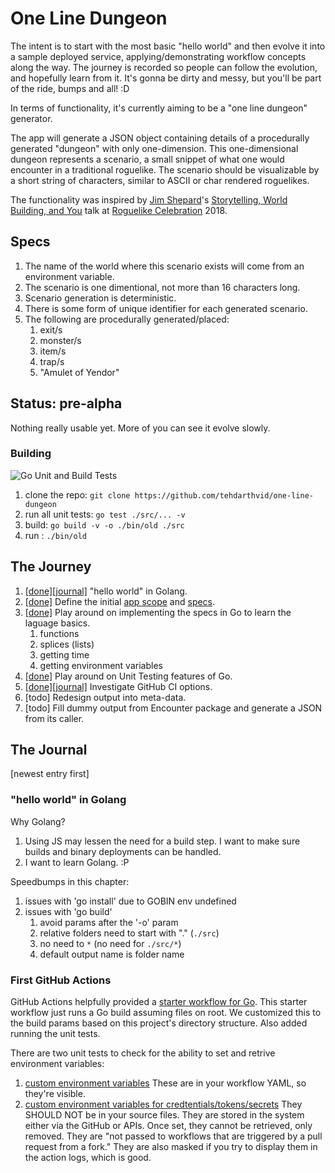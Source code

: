 # One Line Dungeon

The intent is to start with the most basic "hello world" and then evolve it into a sample deployed service, applying/demonstrating workflow concepts along the way. The journey is recorded so people can follow the evolution, and hopefully learn from it. It's gonna be dirty and messy, but you'll be part of the ride, bumps and all! :D

In terms of functionality, it's currently aiming to be a "one line dungeon" generator.

The app will generate a JSON object containing details of a procedurally generated "dungeon" with only one-dimension. This one-dimensional dungeon represents a scenario, a small snippet of what one would encounter in a traditional roguelike. The scenario should be visualizable by a short string of characters, similar to ASCII or char rendered roguelikes.

The functionality was inspired by [Jim Shepard](https://twitter.com/madjackmcmad)'s [Storytelling, World Building, and You](https://www.youtube.com/watch?v=jd7K0EmkvPk) talk at [Roguelike Celebration](https://roguelike.club) 2018.

## Specs

1. The name of the world where this scenario exists will come from an environment variable.
1. The scenario is one dimentional, not more than 16 characters long.
1. Scenario generation is deterministic.
1. There is some form of unique identifier for each generated scenario.
1. The following are procedurally generated/placed:
   1. exit/s
   1. monster/s
   1. item/s
   1. trap/s
   1. "Amulet of Yendor"

## Status: pre-alpha

Nothing really usable yet. More of you can see it evolve slowly.

### Building

![Go Unit and Build Tests](https://github.com/tehdarthvid/one-line-dungeon/workflows/Go%20Unit%20and%20Build%20Tests/badge.svg)

1. clone the repo: `git clone https://github.com/tehdarthvid/one-line-dungeon`
1. run all unit tests: `go test ./src/... -v`
1. build: `go build -v -o ./bin/old ./src`
1. run : `./bin/old`

## The Journey

1. [[done]](https://github.com/tehdarthvid/pizaoyaku/releases/tag/v0.1.0)[[journal]](#hello-world-in-golang) "hello world" in Golang.
1. [[done]](https://github.com/tehdarthvid/pizaoyaku/commit/52cfd10d9781eecd72a197057bb15a4b34b4a62a) Define the initial [app scope](#one-line-dungeon) and [specs](#specs).
1. [[done]](https://github.com/tehdarthvid/pizaoyaku/commit/2e7bacfe4962d727dc8d7bfae8ca8699c65e2c51) Play around on implementing the specs in Go to learn the laguage basics.
   1. functions
   1. splices (lists)
   1. getting time
   1. getting environment variables
1. [[done]](https://github.com/tehdarthvid/pizaoyaku/commit/15035a79c90060bd035cedef2ed80248905f28e3) Play around on Unit Testing features of Go.
1. [[done]](https://github.com/tehdarthvid/one-line-dungeon/commit/24aa5827bd3d9edbbdc0073dfcdae275bf38b86b)[[journal]](#first-github-actions) Investigate GitHub CI options.
1. [todo] Redesign output into meta-data.
1. [todo] Fill dummy output from Encounter package and generate a JSON from its caller.

## The Journal

[newest entry first]

### "hello world" in Golang

Why Golang?

1. Using JS may lessen the need for a build step. I want to make sure builds and binary deployments can be handled.
1. I want to learn Golang. :P

Speedbumps in this chapter:

1. issues with 'go install' due to GOBIN env undefined
1. issues with 'go build'
   1. avoid params after the '-o' param
   1. relative folders need to start with "." (`./src`)
   1. no need to `*` (no need for `./src/*`)
   1. default output name is folder name

### First GitHub Actions

GitHub Actions helpfully provided a [starter workflow for Go](https://github.com/actions/starter-workflows/blob/master/ci/go.yml). This starter workflow just runs a Go build assuming files on root. We customized this to the build params based on this project's directory structure. Also added running the unit tests.

There are two unit tests to check for the ability to set and retrive environment variables:

1. [custom environment variables](https://help.github.com/en/actions/automating-your-workflow-with-github-actions/using-environment-variables)
   These are in your workflow YAML, so they're visible.
1. [custom environment variables for credtentials/tokens/secrets](https://help.github.com/en/actions/automating-your-workflow-with-github-actions/creating-and-using-encrypted-secrets)
   They SHOULD NOT be in your source files. They are stored in the system either via the GitHub or APIs. Once set, they cannot be retrieved, only removed. They are "not passed to workflows that are triggered by a pull request from a fork." They are also masked if you try to display them in the action logs, which is good.
